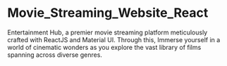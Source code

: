 # Movie_Streaming_Website_React
Entertainment Hub, a premier movie streaming platform meticulously crafted with ReactJS and Material UI. Through this, Immerse yourself in a world of cinematic wonders as you explore the vast library of films spanning across diverse genres.
